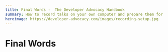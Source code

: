 ```yaml
---
title: Final Words -  The Developer Advocacy Handbook
summary: How to record talks on your own computer and prepare them for re-use by conferences.
heroimage: https://developer-advocacy.com/images/recording-setup.jpg
---
```


# Final Words